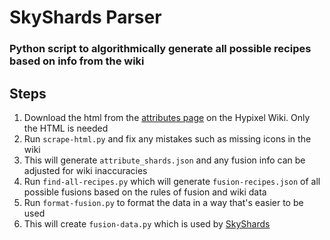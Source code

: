 # SkyShards Parser
### Python script to algorithmically generate all possible recipes based on info from the wiki
## Steps
1. Download the html from the [attributes page](https://wiki.hypixel.net/Attributes) on the Hypixel Wiki. Only the HTML is needed
2. Run `scrape-html.py` and fix any mistakes such as missing icons in the wiki
3. This will generate `attribute_shards.json` and any fusion info can be adjusted for wiki inaccuracies
4. Run `find-all-recipes.py` which will generate `fusion-recipes.json` of all possible fusions based on the rules of fusion and wiki data
5. Run `format-fusion.py` to format the data in a way that's easier to be used
6. This will create `fusion-data.py` which is used by [SkyShards](https://skyshards.com)
